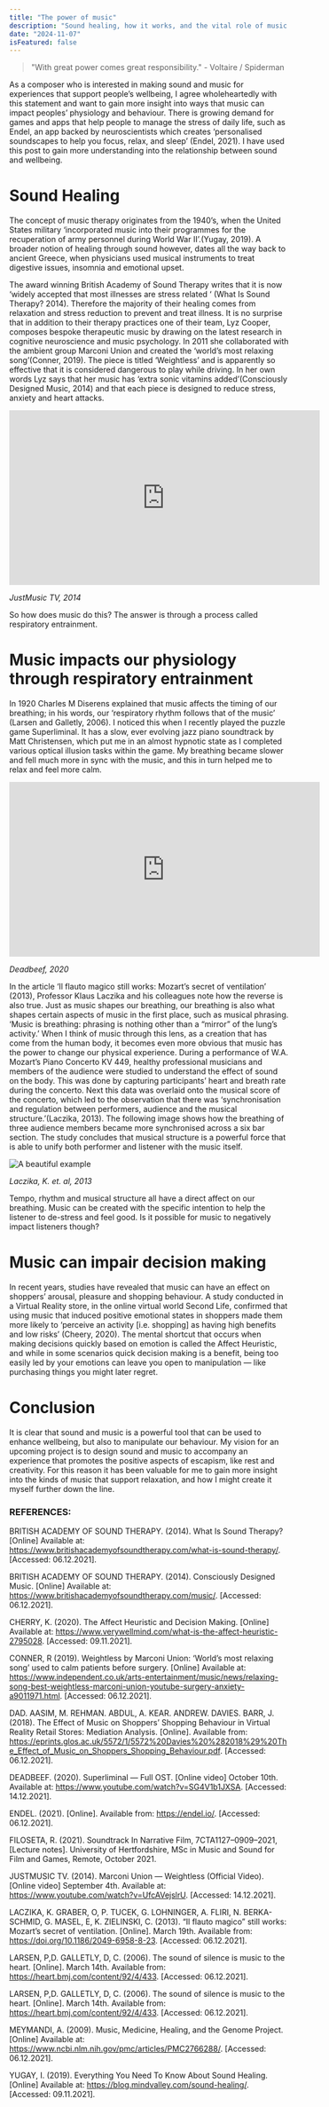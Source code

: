 ```yaml
---
title: "The power of music"
description: "Sound healing, how it works, and the vital role of music in games and experiences that support wellbeing."
date: "2024-11-07"
isFeatured: false
---
```


> "With great power comes great responsibility." - Voltaire / Spiderman

As a composer who is interested in making sound and music for experiences that support people’s wellbeing, I agree wholeheartedly with this statement and want to gain more insight into ways that music can impact peoples’ physiology and behaviour. There is growing demand for games and apps that help people to manage the stress of daily life, such as Endel, an app backed by neuroscientists which creates ‘personalised soundscapes to help you focus, relax, and sleep’ (Endel, 2021). I have used this post to gain more understanding into the relationship between sound and wellbeing.

# Sound Healing
The concept of music therapy originates from the 1940’s, when the United States military ‘incorporated music into their programmes for the recuperation of army personnel during World War II’.(Yugay, 2019). A broader notion of healing through sound however, dates all the way back to ancient Greece, when physicians used musical instruments to treat digestive issues, insomnia and emotional upset.

The award winning British Academy of Sound Therapy writes that it is now ‘widely accepted that most illnesses are stress related ‘ (What Is Sound Therapy? 2014). Therefore the majority of their healing comes from relaxation and stress reduction to prevent and treat illness. It is no surprise that in addition to their therapy practices one of their team, Lyz Cooper, composes bespoke therapeutic music by drawing on the latest research in cognitive neuroscience and music psychology. In 2011 she collaborated with the ambient group Marconi Union and created the ‘world’s most relaxing song’(Conner, 2019). The piece is titled ‘Weightless’ and is apparently so effective that it is considered dangerous to play while driving. In her own words Lyz says that her music has ‘extra sonic vitamins added’(Consciously Designed Music, 2014) and that each piece is designed to reduce stress, anxiety and heart attacks.

<iframe width="560" height="315" src="https://www.youtube.com/embed/UfcAVejslrU" frameborder="0" allow="accelerometer; autoplay; encrypted-media; gyroscope; picture-in-picture" allowfullscreen></iframe>

*JustMusic TV, 2014*

So how does music do this? The answer is through a process called respiratory entrainment.

# Music impacts our physiology through respiratory entrainment
In 1920 Charles M Diserens explained that music affects the timing of our breathing; in his words, our ‘respiratory rhythm follows that of the music’ (Larsen and Galletly, 2006). I noticed this when I recently played the puzzle game Superliminal. It has a slow, ever evolving jazz piano soundtrack by Matt Christensen, which put me in an almost hypnotic state as I completed various optical illusion tasks within the game. My breathing became slower and fell much more in sync with the music, and this in turn helped me to relax and feel more calm.

<iframe width="560" height="315" src="https://www.youtube.com/embed/SG4V1b1JXSA
" frameborder="0" allow="accelerometer; autoplay; encrypted-media; gyroscope; picture-in-picture" allowfullscreen></iframe>

*Deadbeef, 2020*

In the article ‘Il flauto magico still works: Mozart’s secret of ventilation’ (2013), Professor Klaus Laczika and his colleagues note how the reverse is also true. Just as music shapes our breathing, our breathing is also what shapes certain aspects of music in the first place, such as musical phrasing. ‘Music is breathing: phrasing is nothing other than a “mirror” of the lung’s activity.’ When I think of music through this lens, as a creation that has come from the human body, it becomes even more obvious that music has the power to change our physical experience. During a performance of W.A. Mozart’s Piano Concerto KV 449, healthy professional musicians and members of the audience were studied to understand the effect of sound on the body. This was done by capturing participants’ heart and breath rate during the concerto. Next this data was overlaid onto the musical score of the concerto, which led to the observation that there was ‘synchronisation and regulation between performers, audience and the musical structure.’(Laczika, 2013). The following image shows how the breathing of three audience members became more synchronised across a six bar section. The study concludes that musical structure is a powerful force that is able to unify both performer and listener with the music itself.

![A beautiful example](/images/blogImages/the-Power-of-music-image-1.jpeg)

*Laczika, K. et. al, 2013*

Tempo, rhythm and musical structure all have a direct affect on our breathing. Music can be created with the specific intention to help the listener to de-stress and feel good. Is it possible for music to negatively impact listeners though?

# Music can impair decision making
In recent years, studies have revealed that music can have an effect on shoppers’ arousal, pleasure and shopping behaviour. A study conducted in a Virtual Reality store, in the online virtual world Second Life, confirmed that using music that induced positive emotional states in shoppers made them more likely to ‘perceive an activity [i.e. shopping] as having high benefits and low risks’ (Cheery, 2020). The mental shortcut that occurs when making decisions quickly based on emotion is called the Affect Heuristic, and while in some scenarios quick decision making is a benefit, being too easily led by your emotions can leave you open to manipulation — like purchasing things you might later regret.

# Conclusion
It is clear that sound and music is a powerful tool that can be used to enhance wellbeing, but also to manipulate our behaviour. My vision for an upcoming project is to design sound and music to accompany an experience that promotes the positive aspects of escapism, like rest and creativity. For this reason it has been valuable for me to gain more insight into the kinds of music that support relaxation, and how I might create it myself further down the line.

### REFERENCES:
<div class="references">

BRITISH ACADEMY OF SOUND THERAPY. (2014). What Is Sound Therapy? [Online] Available at: https://www.britishacademyofsoundtherapy.com/what-is-sound-therapy/. [Accessed: 06.12.2021].

BRITISH ACADEMY OF SOUND THERAPY. (2014). Consciously Designed Music. [Online] Available at: https://www.britishacademyofsoundtherapy.com/music/. [Accessed: 06.12.2021].

CHERRY, K. (2020). The Affect Heuristic and Decision Making. [Online] Available at: https://www.verywellmind.com/what-is-the-affect-heuristic-2795028. [Accessed: 09.11.2021].

CONNER, R (2019). Weightless by Marconi Union: ‘World’s most relaxing song’ used to calm patients before surgery. [Online] Available at: https://www.independent.co.uk/arts-entertainment/music/news/relaxing-song-best-weightless-marconi-union-youtube-surgery-anxiety-a9011971.html. [Accessed: 06.12.2021].

DAD. AASIM, M. REHMAN. ABDUL, A. KEAR. ANDREW. DAVIES. BARR, J. (2018). The Effect of Music on Shoppers’ Shopping Behaviour in Virtual Reality Retail Stores: Mediation Analysis. [Online]. Available from: https://eprints.glos.ac.uk/5572/1/5572%20Davies%20%282018%29%20The_Effect_of_Music_on_Shoppers_Shopping_Behaviour.pdf. [Accessed: 06.12.2021].

DEADBEEF. (2020). Superliminal — Full OST. [Online video] October 10th. Available at: https://www.youtube.com/watch?v=SG4V1b1JXSA. [Accessed: 14.12.2021].

ENDEL. (2021). [Online]. Available from: https://endel.io/. [Accessed: 06.12.2021].

FILOSETA, R. (2021). Soundtrack In Narrative Film, 7CTA1127–0909–2021, [Lecture notes]. University of Hertfordshire, MSc in Music and Sound for Film and Games, Remote, October 2021.

JUSTMUSIC TV. (2014). Marconi Union — Weightless (Official Video). [Online video] September 4th. Available at: https://www.youtube.com/watch?v=UfcAVejslrU. [Accessed: 14.12.2021].

LACZIKA, K. GRABER, O, P. TUCEK, G. LOHNINGER, A. FLIRI, N. BERKA-SCHMID, G. MASEL, E, K. ZIELINSKI, C. (2013). “Il flauto magico” still works: Mozart’s secret of ventilation. [Online]. March 19th. Available from: https://doi.org/10.1186/2049-6958-8-23. [Accessed: 06.12.2021].

LARSEN, P,D. GALLETLY, D, C. (2006). The sound of silence is music to the heart. [Online]. March 14th. Available from: https://heart.bmj.com/content/92/4/433. [Accessed: 06.12.2021].

LARSEN, P,D. GALLETLY, D, C. (2006). The sound of silence is music to the heart. [Online]. March 14th. Available from: https://heart.bmj.com/content/92/4/433. [Accessed: 06.12.2021].

MEYMANDI, A. (2009). Music, Medicine, Healing, and the Genome Project. [Online] Available at: https://www.ncbi.nlm.nih.gov/pmc/articles/PMC2766288/. [Accessed: 06.12.2021].

YUGAY, I. (2019). Everything You Need To Know About Sound Healing. [Online] Available at: https://blog.mindvalley.com/sound-healing/. [Accessed: 09.11.2021].
</div>